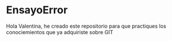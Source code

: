 # EnsayoError

Hola Valentina, he creado este repositorio para que practiques los conociemientos que ya adquiriste sobre GIT
